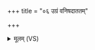 +++
title = "०६ उग्रं वनिषदाततम्"

+++
<details><summary>मूलम् (VS)</summary>

उ॒ग्रं व॑नि॒षदा॑ततम् ॥
</details>